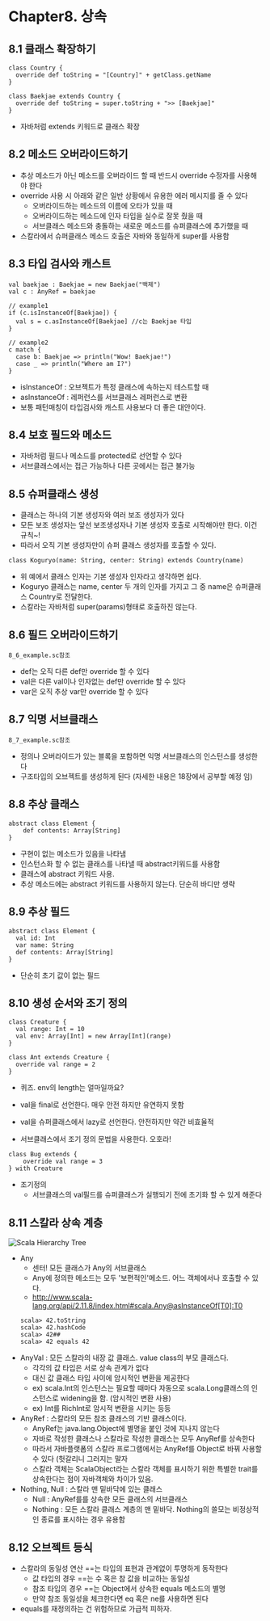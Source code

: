 # Chapter8. 상속

## 8.1 클래스 확장하기
```
class Country {
  override def toString = "[Country]" + getClass.getName
}

class Baekjae extends Country {
  override def toString = super.toString + ">> [Baekjae]"
}
```
- 자바처럼 extends 키워드로 클래스 확장

## 8.2 메소드 오버라이드하기
- 추상 메소드가 아닌 메소드를 오버라이드 할 때 반드시 override 수정자를 사용해야 한다
- override 사용 시 아래와 같은 일반 상황에서 유용한 에러 메시지를 줄 수 있다
    - 오버라이드하는 메소드의 이름에 오타가 있을 때
    - 오버라이드하는 메소드에 인자 타입을 실수로 잘못 줬을 때
    - 서브클래스 메소드와 충돌하는 새로운 메소드를 슈퍼클래스에 추가했을 때
- 스칼라에서 슈퍼클래스 메소드 호출은 자바와 동일하게 super를 사용함
    
## 8.3 타입 검사와 캐스트
```
val baekjae : Baekjae = new Baekjae("백제")
val c : AnyRef = baekjae

// example1
if (c.isInstanceOf[Baekjae]) {
  val s = c.asInstanceOf[Baekjae] //c는 Baekjae 타입
}

// example2
c match {
  case b: Baekjae => println("Wow! Baekjae!")
  case _ => println("Where am I?")
}
```
- isInstanceOf : 오브젝트가 특정 클래스에 속하는지 테스트할 때
- asInstanceOf : 레퍼런스를 서브클래스 레퍼런스로 변환
- 보통 패턴매칭이 타입검사와 캐스트 사용보다 더 좋은 대안이다.

## 8.4 보호 필드와 메소드
- 자바처럼 필드나 메소드를 protected로 선언할 수 있다
- 서브클래스에서는 접근 가능하나 다른 곳에서는 접근 불가능

## 8.5 슈퍼클래스 생성
- 클래스는 하나의 기본 생성자와 여러 보조 생성자가 있다
- 모든 보조 생성자는 앞선 보조생성자나 기본 생성자 호출로 시작해야만 한다. 이건 규칙~!
- 따라서 오직 기본 생성자만이 슈퍼 클래스 생성자를 호출할 수 있다.
```
class Koguryo(name: String, center: String) extends Country(name)
```
- 위 예에서 클래스 인자는 기본 생성자 인자라고 생각하면 쉽다.
- Koguryo 클래스는 name, center 두 개의 인자를 가지고 그 중 name은 슈퍼클래스 Country로 전달한다.
- 스칼라는 자바처럼 super(params)형태로 호출하진 않는다.

## 8.6 필드 오버라이드하기
```
8_6_example.sc참조
```
- def는 오직 다른 def만 override 할 수 있다
- val은 다른 val이나 인자없는 def만 override 할 수 있다
- var은 오직 추상 var만 override 할 수 있다

## 8.7 익명 서브클래스
```
8_7_example.sc참조
```
- 정의나 오버라이드가 있는 블록을 포함하면 익명 서브클래스의 인스턴스를 생성한다
- 구조타입의 오브젝트를 생성하게 된다 (자세한 내용은 18장에서 공부할 예정 임)

## 8.8 추상 클래스
```
abstract class Element {
    def contents: Array[String]
}
```
- 구현이 없는 메소드가 있음을 나타냄
- 인스턴스화 할 수 없는 클래스를 나타낼 때 abstract키워드를 사용함
- 클래스에 abstract 키워드 사용. 
- 추상 메소드에는 abstract 키워드를 사용하지 않는다. 단순히 바디만 생략

## 8.9 추상 필드
```
abstract class Element {
  val id: Int
  var name: String
  def contents: Array[String]
}
```
- 단순히 초기 값이 없는 필드

## 8.10 생성 순서와 조기 정의
```
class Creature {
  val range: Int = 10
  val env: Array[Int] = new Array[Int](range)
}

class Ant extends Creature {
  override val range = 2
}

```
- 퀴즈. env의 length는 얼마일까요?

- val을 final로 선언한다. 매우 안전 하지만 유연하지 못함
- val을 슈퍼클래스에서 lazy로 선언한다. 안전하지만 약간 비효율적
- 서브클래스에서 조기 정의 문법을 사용한다. 오호라!

```
class Bug extends {
    override val range = 3
} with Creature
```
- 조기정의
    - 서브클래스의 val필드를 슈퍼클래스가 실행되기 전에 초기화 할 수 있게 해준다

## 8.11 스칼라 상속 계층
![Scala Hierarchy Tree](http://insaneguy.me/imgs/scalaclasshierarchy.png)
- Any 
    - 센터! 모든 클래스가 Any의 서브클래스
    - Any에 정의한 메소드는 모두 '보편적인'메소드. 어느 객체에서나 호출할 수 있다.
    - http://www.scala-lang.org/api/2.11.8/index.html#scala.Any@asInstanceOf[T0]:T0
    ```
    scala> 42.toString
    scala> 42.hashCode
    scala> 42##
    scala> 42 equals 42
    ```
- AnyVal : 모든 스칼라의 내장 값 클래스. value class의 부모 클래스다.
    - 각각의 값 타입은 서로 상속 관계가 없다
    - 대신 값 클래스 타입 사이에 암시적인 변환을 제공한다
    - ex) scala.Int의 인스턴스는 필요할 때마다 자동으로 scala.Long클래스의 인스턴스로 widening을 함. (암시적인 변환 사용)
    - ex) Int를 RichInt로 암시적 변환을 시키는 등등
- AnyRef : 스칼라의 모든 참조 클래스의 기반 클래스이다.
    - AnyRef는 java.lang.Object에 별명을 붙인 것에 지나지 않는다
    - 자바로 작성한 클래스나 스칼라로 작성한 클래스는 모두 AnyRef를 상속한다
    - 따라서 자바플랫폼의 스칼라 프로그램에서는 AnyRef를 Object로 바꿔 사용할 수 있다 (헛갈리니 그러지는 말자
    - 스칼라 객체는 ScalaObject라는 스칼라 객체를 표시하기 위한 특별한 trait를 상속한다는 점이 자바객체와 차이가 있음.
- Nothing, Null : 스칼라 맨 밑바닥에 있는 클래스
    - Null : AnyRef를를 상속한 모든 클래스의 서브클래스
    - Nothing : 모든 스칼라 클래스 계층의 맨 밑바닥. Nothing의 쓸모는 비정상적인 종료를 표시하는 경우 유용함

    
## 8.12 오브젝트 등식
- 스칼라의 동일성 연산 ==는 타입의 표현과 관계없이 투명하게 동작한다
    - 값 타입의 경우 ==는 수 혹은 참 값을 비교하는 동일성
    - 참조 타입의 경우 ==는 Object에서 상속한 equals 메소드의 별명
    - 만약 참조 동일성을 체크한다면 eq 혹은 ne를 사용하면 된다
- equals를 재정의하는 건 위험하므로 가급적 피하자.
